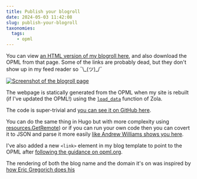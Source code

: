 ```yaml
---
title: Publish your blogroll
date: 2024-05-03 11:42:08
slug: publish-your-blogroll
taxonomies:
  tags:
    - opml
---
```

You can view [an HTML version of my blogroll here](https://philwilson.org/blogroll/), and also download the OPML from that page. Some of the links are probably dead, but they don't show up in my feed reader so ¯\\\_(ツ)_/¯
<!-- more -->

[![Screenshot of the blogroll page](/images/2024/05/blogroll.png "Look at all the lovely people I read")](/blogroll)

The webpage is statically generated from the OPML when my site is rebuilt (if I've updated the OPML!) using the [`load_data`](https://www.getzola.org/documentation/templates/overview/#load-data) function of Zola.

The code is super-trivial and [you can see it on GitHub here](https://github.com/pipwilson/blog/blob/production/themes/philwilson.org/templates/blogroll.html).

You can do the same thing in Hugo but with more complexity using [resources.GetRemote](https://gohugo.io/functions/resources/getremote/)) or if you can run your own code then you can covert it to JSON and parse it more easily [like Andrew Williams shows you here](https://nikdoof.com/posts/2022/automating-a-blogroll-in-hugo/).

I've also added a new `<link>` element in my blog template to point to the OPML after [following the guidance on opml.org](https://opml.org/blogroll.opml).

The rendering of both the blog name and the domain it's on was inspired by [how Eric Gregorich does his](https://ericgregorich.com/blogroll/)

